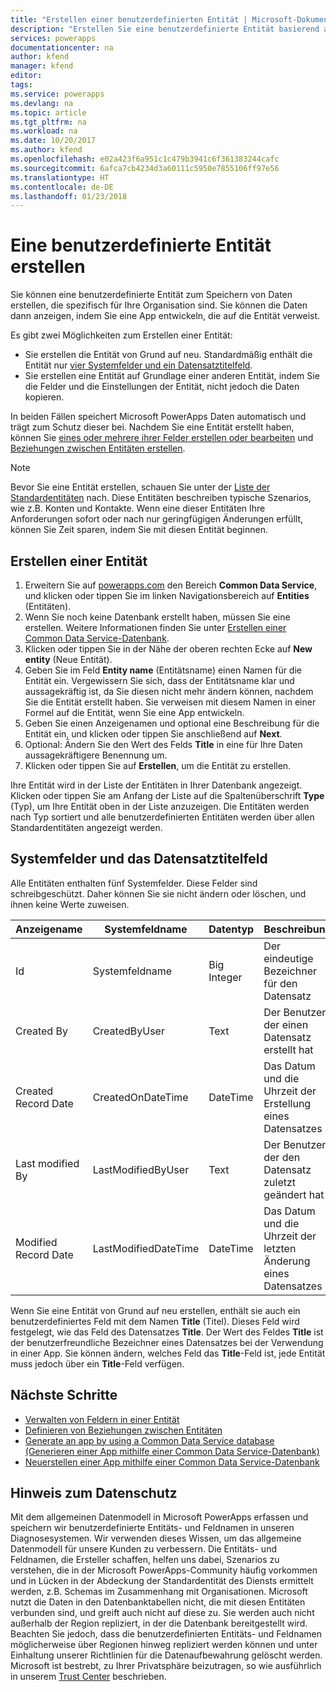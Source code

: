 ```yaml
---
title: "Erstellen einer benutzerdefinierten Entität | Microsoft-Dokumentation"
description: "Erstellen Sie eine benutzerdefinierte Entität basierend auf einer anderen Entität oder von Grund auf neu."
services: powerapps
documentationcenter: na
author: kfend
manager: kfend
editor: 
tags: 
ms.service: powerapps
ms.devlang: na
ms.topic: article
ms.tgt_pltfrm: na
ms.workload: na
ms.date: 10/20/2017
ms.author: kfend
ms.openlocfilehash: e02a423f6a951c1c479b3941c6f361383244cafc
ms.sourcegitcommit: 6afca7cb4234d3a60111c5950e7855106ff97e56
ms.translationtype: HT
ms.contentlocale: de-DE
ms.lasthandoff: 01/23/2018
---
```

# <a name="create-a-custom-entity"></a>Eine benutzerdefinierte Entität erstellen
Sie können eine benutzerdefinierte Entität zum Speichern von Daten erstellen, die spezifisch für Ihre Organisation sind. Sie können die Daten dann anzeigen, indem Sie eine App entwickeln, die auf die Entität verweist.

Es gibt zwei Möglichkeiten zum Erstellen einer Entität:

* Sie erstellen die Entität von Grund auf neu. Standardmäßig enthält die Entität nur [vier Systemfelder und ein Datensatztitelfeld](data-platform-create-entity.md#system-fields-and-the-record-title-field).
* Sie erstellen eine Entität auf Grundlage einer anderen Entität, indem Sie die Felder und die Einstellungen der Entität, nicht jedoch die Daten kopieren.

In beiden Fällen speichert Microsoft PowerApps Daten automatisch und trägt zum Schutz dieser bei. Nachdem Sie eine Entität erstellt haben, können Sie [eines oder mehrere ihrer Felder erstellen oder bearbeiten](data-platform-manage-fields.md) und [Beziehungen zwischen Entitäten erstellen](data-platform-entity-lookup.md).

> [!NOTE]
> Bevor Sie eine Entität erstellen, schauen Sie unter der [Liste der Standardentitäten](data-platform-intro.md#standard-entities) nach. Diese Entitäten beschreiben typische Szenarios, wie z.B. Konten und Kontakte. Wenn eine dieser Entitäten Ihre Anforderungen sofort oder nach nur geringfügigen Änderungen erfüllt, können Sie Zeit sparen, indem Sie mit diesen Entität beginnen.

## <a name="create-an-entity"></a>Erstellen einer Entität
1. Erweitern Sie auf [powerapps.com](https://web.powerapps.com) den Bereich **Common Data Service**, und klicken oder tippen Sie im linken Navigationsbereich auf **Entities** (Entitäten).
2. Wenn Sie noch keine Datenbank erstellt haben, müssen Sie eine erstellen. Weitere Informationen finden Sie unter [Erstellen einer Common Data Service-Datenbank](create-database.md).
3. Klicken oder tippen Sie in der Nähe der oberen rechten Ecke auf **New entity** (Neue Entität).
4. Geben Sie im Feld **Entity name** (Entitätsname) einen Namen für die Entität ein. Vergewissern Sie sich, dass der Entitätsname klar und aussagekräftig ist, da Sie diesen nicht mehr ändern können, nachdem Sie die Entität erstellt haben. Sie verweisen mit diesem Namen in einer Formel auf die Entität, wenn Sie eine App entwickeln.
5. Geben Sie einen Anzeigenamen und optional eine Beschreibung für die Entität ein, und klicken oder tippen Sie anschließend auf **Next**.
6. Optional: Ändern Sie den Wert des Felds **Title** in eine für Ihre Daten aussagekräftigere Benennung um.
7. Klicken oder tippen Sie auf **Erstellen**, um die Entität zu erstellen.

Ihre Entität wird in der Liste der Entitäten in Ihrer Datenbank angezeigt. Klicken oder tippen Sie am Anfang der Liste auf die Spaltenüberschrift **Type** (Typ), um Ihre Entität oben in der Liste anzuzeigen. Die Entitäten werden nach Typ sortiert und alle benutzerdefinierten Entitäten werden über allen Standardentitäten angezeigt werden.

## <a name="system-fields-and-the-record-title-field"></a>Systemfelder und das Datensatztitelfeld
Alle Entitäten enthalten fünf Systemfelder. Diese Felder sind schreibgeschützt. Daher können Sie sie nicht ändern oder löschen, und ihnen keine Werte zuweisen.

| Anzeigename | Systemfeldname | Datentyp | Beschreibung |
| --- | --- | --- | --- |
| Id |Systemfeldname |Big Integer |Der eindeutige Bezeichner für den Datensatz |
| Created By |CreatedByUser |Text |Der Benutzer, der einen Datensatz erstellt hat |
| Created Record Date |CreatedOnDateTime |DateTime |Das Datum und die Uhrzeit der Erstellung eines Datensatzes |
| Last modified By |LastModifiedByUser |Text |Der Benutzer, der den Datensatz zuletzt geändert hat |
| Modified Record Date |LastModifiedDateTime |DateTime |Das Datum und die Uhrzeit der letzten Änderung eines Datensatzes |

Wenn Sie eine Entität von Grund auf neu erstellen, enthält sie auch ein benutzerdefiniertes Feld mit dem Namen **Title** (Titel). Dieses Feld wird festgelegt, wie das Feld des Datensatzes **Title**. Der Wert des Feldes **Title** ist der benutzerfreundliche Bezeichner eines Datensatzes bei der Verwendung in einer App. Sie können ändern, welches Feld das **Title**-Feld ist, jede Entität muss jedoch über ein **Title**-Feld verfügen.

## <a name="next-steps"></a>Nächste Schritte
* [Verwalten von Feldern in einer Entität](data-platform-manage-fields.md)
* [Definieren von Beziehungen zwischen Entitäten](data-platform-entity-lookup.md)
* [Generate an app by using a Common Data Service database (Generieren einer App mithilfe einer Common Data Service-Datenbank)](data-platform-create-app.md)
* [Neuerstellen einer App mithilfe einer Common Data Service-Datenbank](data-platform-create-app-scratch.md)

## <a name="privacy-notice"></a>Hinweis zum Datenschutz
Mit dem allgemeinen Datenmodell in Microsoft PowerApps erfassen und speichern wir benutzerdefinierte Entitäts- und Feldnamen in unseren Diagnosesystemen.  Wir verwenden dieses Wissen, um das allgemeine Datenmodell für unsere Kunden zu verbessern. Die Entitäts- und Feldnamen, die Ersteller schaffen, helfen uns dabei, Szenarios zu verstehen, die in der Microsoft PowerApps-Community häufig vorkommen und in Lücken in der Abdeckung der Standardentität des Diensts ermittelt werden, z.B. Schemas im Zusammenhang mit Organisationen. Microsoft nutzt die Daten in den Datenbanktabellen nicht, die mit diesen Entitäten verbunden sind, und greift auch nicht auf diese zu. Sie werden auch nicht außerhalb der Region repliziert, in der die Datenbank bereitgestellt wird. Beachten Sie jedoch, dass die benutzerdefinierten Entitäts- und Feldnamen möglicherweise über Regionen hinweg repliziert werden können und unter Einhaltung unserer Richtlinien für die Datenaufbewahrung gelöscht werden. Microsoft ist bestrebt, zu Ihrer Privatsphäre beizutragen, so wie ausführlich in unserem [Trust Center](https://www.microsoft.com/trustcenter/Privacy/default.aspx) beschrieben.

